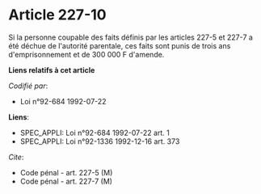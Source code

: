 # Article 227-10

Si la personne coupable des faits définis par les articles 227-5 et 227-7 a été déchue de l'autorité parentale, ces faits
sont punis de trois ans d'emprisonnement et de 300 000 F d'amende.

**Liens relatifs à cet article**

_Codifié par_:

  - Loi n°92-684 1992-07-22

**Liens**:

  - SPEC_APPLI: Loi n°92-684 1992-07-22 art. 1
  - SPEC_APPLI: Loi n°92-1336 1992-12-16 art. 373

_Cite_:

  - Code pénal - art. 227-5 (M)
  - Code pénal - art. 227-7 (M)
